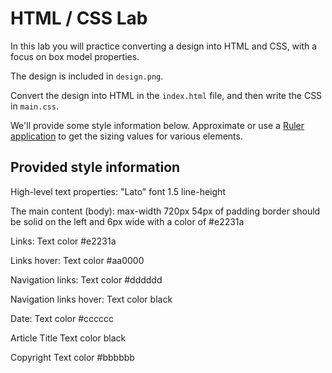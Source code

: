 # HTML / CSS Lab

In this lab you will practice converting a design into HTML and CSS, with a focus on box model properties.

The design is included in `design.png`.

Convert the design into HTML in the `index.html` file, and then write the CSS in `main.css`.

We'll provide some style information below. Approximate or use a [Ruler application](http://www.pascal.com/software/freeruler/) to get the sizing values for various elements.

## Provided style information

High-level text properties:
"Lato" font
1.5 line-height

The main content (body):
max-width 720px
54px of padding
border should be solid on the left and 6px wide with a color of #e2231a

Links:
Text color #e2231a

Links hover:
Text color #aa0000

Navigation links:
Text color #dddddd

Navigation links hover:
Text color black

Date:
Text color #cccccc

Article Title
Text color black

Copyright
Text color #bbbbbb

